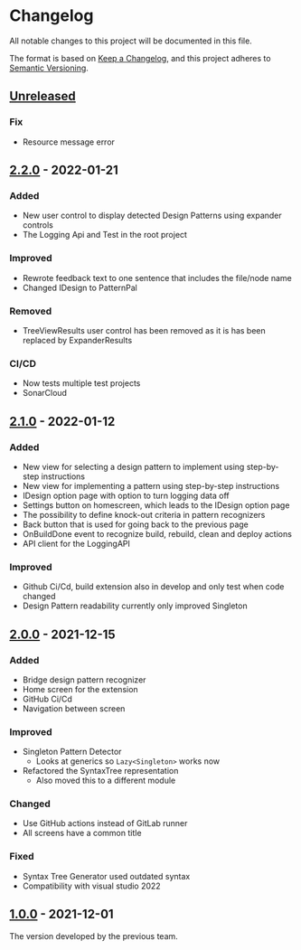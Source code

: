 # Changelog

All notable changes to this project will be documented in this file.

The format is based on [Keep a Changelog](https://keepachangelog.com/en/1.0.0/), and this project adheres
to [Semantic Versioning](https://semver.org/spec/v2.0.0.html).

## [Unreleased]

### Fix
 - Resource message error

## [2.2.0] - 2022-01-21

### Added

-   New user control to display detected Design Patterns using expander controls 
-   The Logging Api and Test in the root project

### Improved

-   Rewrote feedback text to one sentence that includes the file/node name
-   Changed IDesign to PatternPal

### Removed

-   TreeViewResults user control has been removed as it is has been replaced by ExpanderResults

### CI/CD

-   Now tests multiple test projects
-   SonarCloud

## [2.1.0] - 2022-01-12

### Added

-   New view for selecting a design pattern to implement using step-by-step instructions
-   New view for implementing a pattern using step-by-step instructions
-   IDesign option page with option to turn logging data off
-   Settings button on homescreen, which leads to the IDesign option page
-   The possibility to define knock-out criteria in pattern recognizers
-   Back button that is used for going back to the previous page
-   OnBuildDone event to recognize build, rebuild, clean and deploy actions
-   API client for the LoggingAPI

### Improved

-   Github Ci/Cd, build extension also in develop and only test when code changed
-   Design Pattern readability currently only improved Singleton

## [2.0.0] - 2021-12-15

### Added

-   Bridge design pattern recognizer
-   Home screen for the extension
-   GitHub Ci/Cd
-   Navigation between screen

### Improved

-   Singleton Pattern Detector
    -   Looks at generics so `Lazy<Singleton>` works now
-   Refactored the SyntaxTree representation
    -   Also moved this to a different module

### Changed

-   Use GitHub actions instead of GitLab runner
-   All screens have a common title

### Fixed

-   Syntax Tree Generator used outdated syntax
-   Compatibility with visual studio 2022

## [1.0.0] - 2021-12-01

The version developed by the previous team.

[Unreleased]: https://github.com/PatternPal/PatternPal/compare/v2.2.0...HEAD

[2.2.0]: https://github.com/PatternPal/PatternPal/compare/v2.1.0...v2.2.0

[2.1.0]: https://github.com/PatternPal/PatternPal/compare/v2.0.0...v2.1.0

[2.0.0]: https://github.com/PatternPal/PatternPal/compare/v1.0.0...v2.0.0

[1.0.0]: https://github.com/PatternPal/PatternPal/releases/tag/v1.0.0
